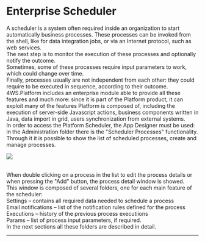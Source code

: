 # Enterprise Scheduler

A scheduler is a system often required inside an organization to start automatically business processes. These processes can be invoked from the shell, like for data integration jobs, or via an Internet protocol, such as web services.  
The next step is to monitor the execution of these processes and optionally notify the outcome.  
Sometimes, some of these processes require input parameters to work, which could change over time.  
Finally, processes usually are not independent from each other: they could require to be executed in sequence, according to their outcome.  
4WS.Platform includes an enterprise module able to provide all these features and much more: since it is part of the Platform product, it can exploit many of the features Platform is composed of, including the execution of server-side Javascript actions, business components written in Java, data import in grid, users synchronization from external systems.  
In order to access the Platform Scheduler, the App Designer must be used: in the Administration folder there is the "Scheduler Processes" functionality. Through it it is possible to show the list of scheduled processes, create and manage processes.

![](http://4wsplatform.org/wp-content/plugins../../uploads/media/copiadischedulermanual/image09.png)

|  |
| :--- |


When double clicking on a process in the list to edit the process details or when pressing the "Add" button, the process detail window is showed.  
This window is composed of several folders, one for each main feature of the scheduler:  
Settings – contains all required data needed to schedule a process  
Email notifications – list of the notification rules defined for the process  
Executions – history of the previous process executiions  
Params – list of process input parameters, if required.  
In the next sections all these folders are described in detail.

---



